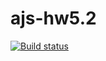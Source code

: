 # ajs-hw5.2

[![Build status](https://ci.appveyor.com/api/projects/status/mr2ogce2px3fi4xl?svg=true)](https://ci.appveyor.com/project/Kirinochka/ajs-hw5-2)
